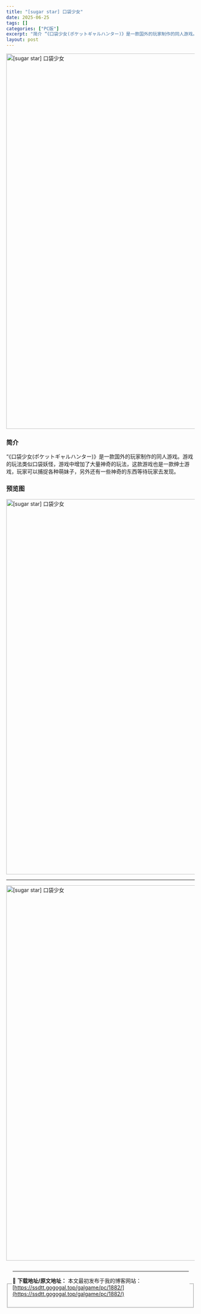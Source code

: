 ```yaml
---
title: "[sugar star] 口袋少女"
date: 2025-06-25
tags: []
categories: ["PC版"]
excerpt: "简介 “《口袋少女(ポケットギャルハンター)》是一款国外的玩家制作的同人游戏。游戏的玩法类似口袋妖怪，游戏中增加了大量神奇的玩法，这款游戏也是一款绅士游戏，玩家可以捕捉各种萌妹子，另外还有一些神奇的东西等待玩家去发现。 预览图 资源下载点进按钮进入下载页面查看下载地址 资源免费下载地址 下载地址 说&hellip;"
layout: post
---
```



<p><img decoding="async"   src="https://ssdtt.gogogal.top/wp-content/uploads/2025/06/49649-00.webp" loading="lazy" alt="[sugar star] 口袋少女" style="display: block; margin-left: auto; margin-right: auto; width: 1000px;" /></p>
<div>
<h3>简介</h3>
</p></div>
<p>“《口袋少女(ポケットギャルハンター)》是一款国外的玩家制作的同人游戏。游戏的玩法类似口袋妖怪，游戏中增加了大量神奇的玩法，这款游戏也是一款绅士游戏，玩家可以捕捉各种萌妹子，另外还有一些神奇的东西等待玩家去发现。</p>
<h3>预览图</h3>
<p><img decoding="async"   src="https://ssdtt.gogogal.top/wp-content/uploads/2025/06/59e0c-01.webp" loading="lazy" alt="[sugar star] 口袋少女" style="display: block; margin-left: auto; margin-right: auto; width: 1000px;" /></p>
<hr />
<p><img decoding="async"   src="https://ssdtt.gogogal.top/wp-content/uploads/2025/06/89cec-02.webp" loading="lazy" alt="[sugar star] 口袋少女" style="display: block; margin-left: auto; margin-right: auto; width: 1000px;" /></p>
<div> </div>
<fieldset>
<legend>


---
📖 **下载地址/原文地址：** 本文最初发布于我的博客网站：[https://ssdtt.gogogal.top/galgame/pc/1882/](https://ssdtt.gogogal.top/galgame/pc/1882/)
